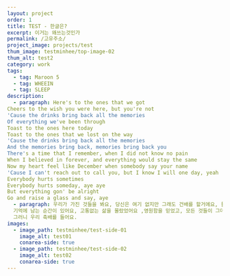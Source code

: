 ```yaml
---
layout: project
order: 1
title: TEST - 한글은?
excerpt: 이거는 왜쓰는것인가
permalink: /고유주소/
project_image: projects/test
thum_image: testminhee/top-image-02
thum_alt: test2
category: work
tags:
  - tag: Maroon 5
  - tag: WHEEIN
  - tag: SLEEP
description:
  - paragraph: Here's to the ones that we got
Cheers to the wish you were here, but you're not
'Cause the drinks bring back all the memories
Of everything we've been through
Toast to the ones here today
Toast to the ones that we lost on the way
'Cause the drinks bring back all the memories
And the memories bring back, memories bring back you
There's a time that I remember, when I did not know no pain
When I believed in forever, and everything would stay the same
Now my heart feel like December when somebody say your name
'Cause I can't reach out to call you, but I know I will one day, yeah
Everybody hurts sometimes
Everybody hurts someday, aye aye
But everything gon' be alright
Go and raise a glass and say, aye
  - paragraph: 우리가 가진 것들을 봐요, 당신은 여기 없지만 그래도 건배를 할거에요, 들었던 축배들은 추억을 불러요. 함께했던 모든 추억들을요. 여기있는 모든 사람들에게 건배할게요. 미처 함께하지 못한 사람들에게도 건배할게요. 들었던 축배들은 추억을 기억나게 하고 기억은 추억과 함게 당신을 떠올리게 하죠.
  기억에 남는 순간이 있어요, 고통없는 삶을 몰랐었어요 ,영원함을 믿었고, 모든 것들이 그데로 일 줄 알았어요. 지금 제 마음은 마치 12월 같아요. 누군가 당신 이름을 불러줄 때, 제가 먼저 다가갈 수 없으니까요. 언젠간 반드시 다가갈게요. 누구에게나 고통의 순간이 있어요, 모든게 다 괜찮아 질거에요. 
  그러니 우리 축배를 들어요.
images:
  - image_path: testminhee/test-side-01
    image_alt: test01
    conarea-side: true
  - image_path: testminhee/test-side-02
    image_alt: test02
    conarea-side: true
---
```


